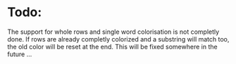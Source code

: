 # Todo: 

The support for whole rows and single word colorisation is not completly
done. If rows are already completly colorized and a substring will match
too, the old color will be reset at the end. This will be fixed somewhere
in the future ...

